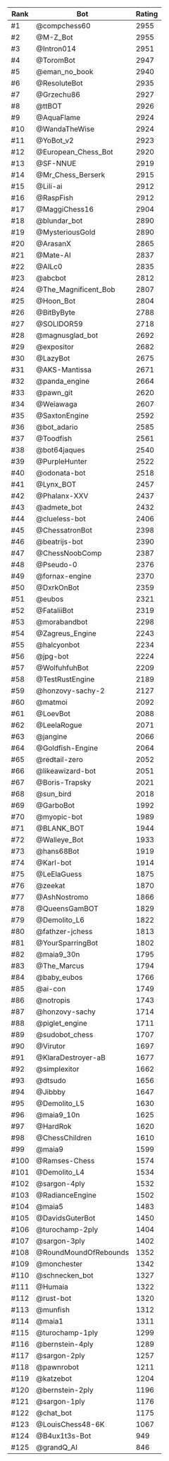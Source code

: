 Rank|Bot|Rating
---|---|---
#1|@compchess60|2955
#2|@M-Z_Bot|2955
#3|@Intron014|2951
#4|@ToromBot|2947
#5|@eman_no_book|2940
#6|@ResoluteBot|2935
#7|@Grzechu86|2927
#8|@ttBOT|2926
#9|@AquaFlame|2924
#10|@WandaTheWise|2924
#11|@YoBot_v2|2923
#12|@European_Chess_Bot|2920
#13|@SF-NNUE|2919
#14|@Mr_Chess_Berserk|2915
#15|@Lili-ai|2912
#16|@RaspFish|2912
#17|@MaggiChess16|2904
#18|@blundar_bot|2890
#19|@MysteriousGold|2890
#20|@ArasanX|2865
#21|@Mate-AI|2837
#22|@AILc0|2835
#23|@abcbot|2812
#24|@The_Magnificent_Bob|2807
#25|@Hoon_Bot|2804
#26|@BitByByte|2788
#27|@SOLIDOR59|2718
#28|@magnusglad_bot|2692
#29|@expositor|2682
#30|@LazyBot|2675
#31|@AKS-Mantissa|2671
#32|@panda_engine|2664
#33|@pawn_git|2620
#34|@Weiawaga|2607
#35|@SaxtonEngine|2592
#36|@bot_adario|2585
#37|@Toodfish|2561
#38|@bot64jaques|2540
#39|@PurpleHunter|2522
#40|@odonata-bot|2518
#41|@Lynx_BOT|2457
#42|@Phalanx-XXV|2437
#43|@admete_bot|2432
#44|@clueless-bot|2406
#45|@ChessatronBot|2398
#46|@beatrijs-bot|2390
#47|@ChessNoobComp|2387
#48|@Pseudo-0|2376
#49|@fornax-engine|2370
#50|@DxrkOnBot|2359
#51|@eubos|2321
#52|@FataliiBot|2319
#53|@morabandbot|2298
#54|@Zagreus_Engine|2243
#55|@halcyonbot|2234
#56|@jpg-bot|2224
#57|@WolfuhfuhBot|2209
#58|@TestRustEngine|2189
#59|@honzovy-sachy-2|2127
#60|@matmoi|2092
#61|@LoevBot|2088
#62|@LeelaRogue|2071
#63|@jangine|2066
#64|@Goldfish-Engine|2064
#65|@redtail-zero|2052
#66|@likeawizard-bot|2051
#67|@Boris-Trapsky|2021
#68|@sun_bird|2018
#69|@GarboBot|1992
#70|@myopic-bot|1989
#71|@BLANK_BOT|1944
#72|@Walleye_Bot|1933
#73|@hans68Bot|1919
#74|@Karl-bot|1914
#75|@LeElaGuess|1875
#76|@zeekat|1870
#77|@AshNostromo|1866
#78|@QueensGamBOT|1829
#79|@Demolito_L6|1822
#80|@fathzer-jchess|1813
#81|@YourSparringBot|1802
#82|@maia9_30n|1795
#83|@The_Marcus|1794
#84|@baby_eubos|1766
#85|@ai-con|1749
#86|@notropis|1743
#87|@honzovy-sachy|1714
#88|@piglet_engine|1711
#89|@sudobot_chess|1707
#90|@Virutor|1697
#91|@KlaraDestroyer-aB|1677
#92|@simplexitor|1662
#93|@dtsudo|1656
#94|@Jibbby|1647
#95|@Demolito_L5|1630
#96|@maia9_10n|1625
#97|@HardRok|1620
#98|@ChessChildren|1610
#99|@maia9|1599
#100|@Ramses-Chess|1574
#101|@Demolito_L4|1534
#102|@sargon-4ply|1532
#103|@RadianceEngine|1502
#104|@maia5|1483
#105|@DavidsGuterBot|1450
#106|@turochamp-2ply|1404
#107|@sargon-3ply|1402
#108|@RoundMoundOfRebounds|1352
#109|@monchester|1342
#110|@schnecken_bot|1327
#111|@Humaia|1322
#112|@rust-bot|1320
#113|@munfish|1312
#114|@maia1|1311
#115|@turochamp-1ply|1299
#116|@bernstein-4ply|1289
#117|@sargon-2ply|1257
#118|@pawnrobot|1211
#119|@katzebot|1204
#120|@bernstein-2ply|1196
#121|@sargon-1ply|1176
#122|@chat_bot|1175
#123|@LouisChess48-6K|1067
#124|@B4ux1t3s-Bot|949
#125|@grandQ_AI|846
